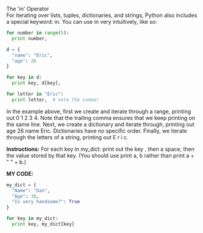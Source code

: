 The 'in' Operator<br>
For iterating over lists, tuples, dictionaries, and strings, Python also includes a special keyword: in. You can use in very intuitively, like so:
```python
for number in range(5):
  print number,

d = { 
  "name": "Eric",
  "age": 26
}

for key in d:
  print key, d[key],

for letter in "Eric":
  print letter,  # note the comma!
  ```
In the example above, first we create and iterate through a range, printing out 0 1 2 3 4. Note that the trailing comma ensures that we keep printing on the same line.
Next, we create a dictionary and iterate through, printing out age 26 name Eric. Dictionaries have no specific order.
Finally, we iterate through the letters of a string, printing out E r i c.

**Instructions:**
For each key in my_dict: print out the key , then a space, then the value stored by that key. (You should use print a, b rather than print a + " " + b.)

**MY CODE:**
```python
my_dict = {
  "Name": "Dan",
  "Age": 38,
  "Is very handsome?": True
}

for key in my_dict:
  print key, my_dict[key]
```
